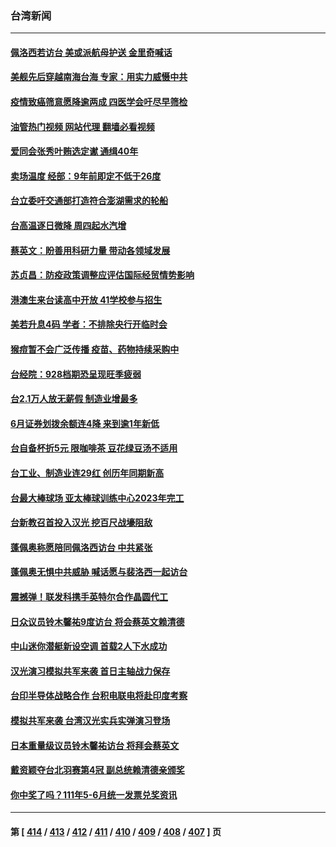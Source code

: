 ### 台湾新闻
---
#### [佩洛西若访台 美或派航母护送 金里奇喊话](../../pages/ncid1349361/n13788861.md?07260445) 
#### [美舰先后穿越南海台海 专家：用实力威慑中共](../../pages/ncid1349361/n13788800.md?07260445) 
#### [疫情致癌筛意愿降逾两成 四医学会吁尽早筛检](../../pages/ncid1349361/n13788810.md?07260445) 
#### [油管热门视频 网站代理 翻墙必看视频](http://209.222.30.114:81/youtube.html?07260445)
#### [爱同会张秀叶贿选定谳 通缉40年](../../pages/ncid1349361/n13788814.md?07260445) 
#### [卖场温度 经部：9年前即定不低于26度](../../pages/ncid1349361/n13788791.md?07260445) 
#### [台立委吁交通部打造符合澎湖需求的轮船](../../pages/ncid1349361/n13788744.md?07260445) 
#### [台高温逐日微降 周四起水汽增](../../pages/ncid1349361/n13788796.md?07260445) 
#### [蔡英文：盼善用科研力量 带动各领域发展](../../pages/ncid1349361/n13788794.md?07260445) 
#### [苏贞昌：防疫政策调整应评估国际经贸情势影响](../../pages/ncid1349361/n13788747.md?07260445) 
#### [港澳生来台读高中开放 41学校参与招生](../../pages/ncid1349361/n13788776.md?07260445) 
#### [美若升息4码 学者：不排除央行开临时会](../../pages/ncid1349361/n13788738.md?07260445) 
#### [猴痘暂不会广泛传播 疫苗、药物持续采购中](../../pages/ncid1349361/n13788742.md?07260445) 
#### [台经院：928档期恐呈现旺季疲弱](../../pages/ncid1349361/n13788740.md?07260445) 
#### [台2.1万人放无薪假 制造业增最多](../../pages/ncid1349361/n13788749.md?07260445) 
#### [6月证券划拨余额连4降 来到逾1年新低](../../pages/ncid1349361/n13788760.md?07260445) 
#### [台自备杯折5元 限咖啡茶 豆花绿豆汤不适用](../../pages/ncid1349361/n13788743.md?07260445) 
#### [台工业、制造业连29红 创历年同期新高](../../pages/ncid1349361/n13788684.md?07260445) 
#### [台最大棒球场 亚太棒球训练中心2023年完工](../../pages/ncid1349361/n13788686.md?07260445) 
#### [台新教召首投入汉光 挖百尺战壕阻敌](../../pages/ncid1349361/n13788663.md?07260445) 
#### [蓬佩奥称愿陪同佩洛西访台 中共紧张](../../pages/ncid1349361/n13788600.md?07260445) 
#### [蓬佩奥无惧中共威胁 喊话愿与裴洛西一起访台](../../pages/ncid1349361/n13788729.md?07260445) 
#### [震撼弹！联发科携手英特尔合作晶圆代工](../../pages/ncid1349361/n13788704.md?07260445) 
#### [日众议员铃木馨祐9度访台 将会蔡英文赖清德](../../pages/ncid1349361/n13788689.md?07260445) 
#### [中山迷你潜艇新设空调 首载2人下水成功](../../pages/ncid1349361/n13788649.md?07260445) 
#### [汉光演习模拟共军来袭 首日主轴战力保存](../../pages/ncid1349361/n13788656.md?07260445) 
#### [台印半导体战略合作 台积电联电将赴印度考察](../../pages/ncid1349361/n13788573.md?07260445) 
#### [模拟共军来袭 台湾汉光实兵实弹演习登场](../../pages/ncid1349361/n13788316.md?07260445) 
#### [日本重量级议员铃木馨祐访台 将拜会蔡英文](../../pages/ncid1349361/n13788531.md?07260445) 
#### [戴资颖夺台北羽赛第4冠 副总统赖清德亲颁奖](../../pages/ncid1349361/n13788491.md?07260445) 
#### [你中奖了吗？111年5-6月统一发票兑奖资讯](../../pages/ncid1349361/n13788433.md?07260445) 

---
#### 第 [ [414](./414.md?07260445) / [413](./413.md?07260445) / [412](./412.md?07260445) / [411](./411.md?07260445) / [410](./410.md?07260445) / [409](./409.md?07260445) / [408](./408.md?07260445) / [407](./407.md?07260445) ] 页
